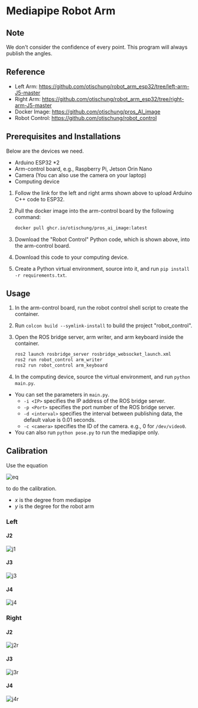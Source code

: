 # Mediapipe Robot Arm

## Note

We don't consider the confidence of every point. This program will always publish the angles.



## Reference

- Left Arm: https://github.com/otischung/robot_arm_esp32/tree/left-arm-J5-master
- Right Arm: https://github.com/otischung/robot_arm_esp32/tree/right-arm-J5-master
- Docker Image: https://github.com/otischung/pros_AI_image
- Robot Control: https://github.com/otischung/robot_control



## Prerequisites and Installations

Below are the devices we need.

- Arduino ESP32 *2
- Arm-control board, e.g., Raspberry Pi, Jetson Orin Nano
- Camera (You can also use the camera on your laptop)
- Computing device



1. Follow the link for the left and right arms shown above to upload Arduino C++ code to ESP32.

2. Pull the docker image into the arm-control board by the following command:

   ```bash
   docker pull ghcr.io/otischung/pros_ai_image:latest
   ```

3. Download the "Robot Control" Python code, which is shown above, into the arm-control board.

4. Download this code to your computing device.

5. Create a Python virtual environment, source into it, and run `pip install -r requirements.txt`.



## Usage

1. In the arm-control board, run the robot control shell script to create the container.

2. Run `colcon build --symlink-install` to build the project "robot_control".

3. Open the ROS bridge server, arm writer, and arm keyboard inside the container.

   ```bash
   ros2 launch rosbridge_server rosbridge_websocket_launch.xml
   ros2 run robot_control arm_writer
   ros2 run robot_control arm_keyboard
   ```

4. In the computing device, source the virtual environment, and run `python main.py`.



- You can set the parameters in `main.py`.
  - `-i <IP>` specifies the IP address of the ROS bridge server.
  - `-p <Port>` specifies the port number of the ROS bridge server.
  - `-d <interval>` specifies the interval between publishing data, the default value is 0.01 seconds.
  - `-c <camera>` specifies the ID of the camera. e.g., 0 for `/dev/video0`.
- You can also run `python pose.py` to run the mediapipe only.



## Calibration

Use the equation

![eq](https://latex.codecogs.com/svg.image?y=mx&plus;k)

to do the calibration.

- *x* is the degree from mediapipe
- *y* is the degree for the robot arm



### Left

#### J2

![j1](https://latex.codecogs.com/svg.image?%5Cbegin%7Bcases%7D0=0m&plus;k%5C%5C90=65m&plus;k%5Cend%7Bcases%7D%5CRightarrow%5Cbegin%7Bcases%7Dm=18/13%5C%5Ck=0%5Cend%7Bcases%7D)

#### J3

![j3](https://latex.codecogs.com/svg.image?%5Cbegin%7Bcases%7D45=30m&plus;k%5C%5C180=110m&plus;k%5Cend%7Bcases%7D%5CRightarrow%5Cbegin%7Bcases%7Dm=27/16%5C%5Ck=-45/8%5Cend%7Bcases%7D)

#### J4

![j4](https://latex.codecogs.com/svg.image?%5Cbegin%7Bcases%7D60=70m&plus;k%5C%5C180=150m&plus;k%5Cend%7Bcases%7D%5CRightarrow%5Cbegin%7Bcases%7Dm=3/2%5C%5Ck=-45%5Cend%7Bcases%7D)

### Right

#### J2

![j2r](https://latex.codecogs.com/svg.image?%5Cbegin%7Bcases%7D180=0m&plus;k%5C%5C80=65m&plus;k%5Cend%7Bcases%7D%5CRightarrow%5Cbegin%7Bcases%7Dm=-20/13%5C%5Ck=180%5Cend%7Bcases%7D)

#### J3

![j3r](https://latex.codecogs.com/svg.image?%5Cbegin%7Bcases%7D0=110m&plus;k%5C%5C135=30m&plus;k%5Cend%7Bcases%7D%5CRightarrow%5Cbegin%7Bcases%7Dm=-27/16%5C%5Ck=1485/8%5Cend%7Bcases%7D)

#### J4

![j4r](https://latex.codecogs.com/svg.image?%5Cbegin%7Bcases%7D120=85m&plus;k%5C%5C0=150m&plus;k%5Cend%7Bcases%7D%5CRightarrow%5Cbegin%7Bcases%7Dm=-24/13%5C%5Ck=3600/13%5Cend%7Bcases%7D)



